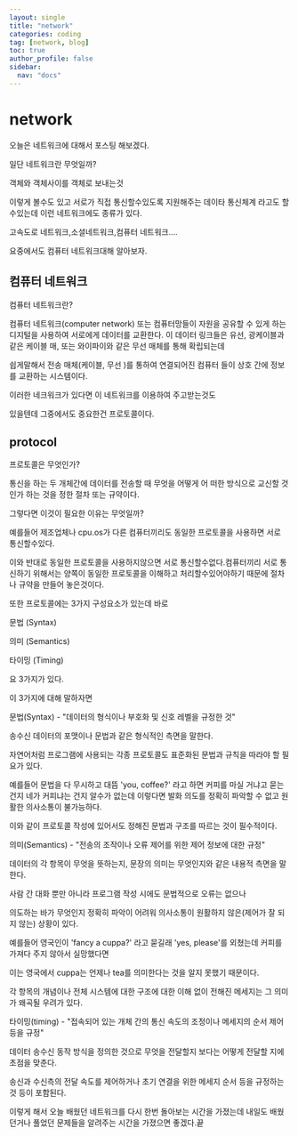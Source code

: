 ```yaml
---
layout: single
title: "network"
categories: coding
tag: [network, blog]
toc: true
author_profile: false
sidebar:
  nav: "docs"
---
```


# network

오늘은 네트워크에 대해서 포스팅 해보겠다.

일단 네트워크란 무엇일까?

객체와 객체사이를 객체로 보내는것

이렇게 볼수도 있고 서로가 직접 통신할수있도록 지원해주는 데이타 통신체계 라고도 할수있는데 이런 네트워크에도 종류가 있다.

고속도로 네트워크,소셜네트워크,컴퓨터 네트워크....

요중에서도 컴퓨터 네트워크대해 알아보자.

## 컴퓨터 네트워크

컴퓨터 네트워크란?

컴퓨터 네트워크(computer network) 또는 컴퓨터망들이 자원을 공유할 수 있게 하는 디지털을 사용하여 서로에게 데이터를 교환한다. 이 데이터 링크들은 유선, 광케이블과 같은 케이블 매, 또는 와이파이와 같은 무선 매체를 통해 확립되는데

쉽게말해서 전송 매체(케이블, 무선 )를 통하여 연결되어진 컴퓨터 들이 상호 간에 정보를 교환하는 시스템이다.

이러한 네크워크가 있다면 이 네트워크를 이용하여 주고받는것도

있을텐데 그중에서도 중요한건 프로토콜이다.

## protocol

프로토콜은 무엇인가?

통신을 하는 두 개체간에 데이터를 전송할 때 무엇을 어떻게 어 떠한 방식으로 교신할 것인가 하는 것을 정한 절차 또는 규약이다.

그렇다면 이것이 필요한 이유는 무엇일까?

예를들어 제조업체나 cpu.os가 다른 컴퓨터끼리도 동일한 프로토콜을 사용하면 서로 통신할수있다.

이와 반대로 동일한 프로토콜을 사용하지않으면 서로 통신할수없다.컴퓨터끼리 서로 통신하기 위해서는 양쪽이 동일한 프로토콜을 이해하고 처리할수있어야하기 때문에 절차나 규약을 만들어 놓은것이다.

또한 프로토콜에는 3가지 구성요소가 있는데 바로

문법 (Syntax)

의미 (Semantics)

타이밍 (Timing)

요 3가지가 있다.

이 3가지에 대해 말하자면

문법(Syntax) - "데이터의 형식이나 부호화 및 신호 레벨을 규정한 것"

송수신 데이터의 포맷이나 문법과 같은 형식적인 측면을 말한다.

자연어처럼 프로그램에 사용되는 각종 프로토콜도 표준화된 문법과 규칙을 따라야 할 필요가 있다.

예를들어 문법을 다 무시하고 대뜸 'you, coffee?' 라고 하면 커피를 마실 거냐고 묻는 건지 네가 커피냐는 건지 알수가 없는데 이렇다면 발화 의도를 정확히 파악할 수 없고 원활한 의사소통이 불가능하다.

이와 같이 프로토콜 작성에 있어서도 정해진 문법과 구조를 따르는 것이 필수적이다.

의미(Semantics) - "전송의 조작이나 오류 제어를 위한 제어 정보에 대한 규정"

데이터의 각 항목이 무엇을 뜻하는지, 문장의 의미는 무엇인지와 같은 내용적 측면을 말한다.

사람 간 대화 뿐만 아니라 프로그램 작성 시에도 문법적으로 오류는 없으나

의도하는 바가 무엇인지 정확히 파악이 어려워 의사소통이 원활하지 않은(제어가 잘 되지 않는) 상황이 있다.

예를들어 영국인이 'fancy a cuppa?' 라고 묻길래 'yes, please'를 외쳤는데 커피를 가져다 주지 않아서 실망했다면

이는 영국에서 cuppa는 언제나 tea를 의미한다는 것을 알지 못했기 때문이다.

각 항목의 개념이나 전체 시스템에 대한 구조에 대한 이해 없이 전해진 메세지는 그 의미가 왜곡될 우려가 있다.

타이밍(timing) - "접속되어 있는 개체 간의 통신 속도의 조정이나 메세지의 순서 제어 등을 규정"

데이터 송수신 동작 방식을 정의한 것으로 무엇을 전달할지 보다는 어떻게 전달할 지에 초점을 맞춘다.

송신과 수신측의 전달 속도를 제어하거나 초기 연결을 위한 메세지 순서 등을 규정하는 것 등이 포함된다.

이렇게 해서 오늘 배웠던 네트워크를 다시 한번 돌아보는 시간을 가졌는데 내일도 배웠던거나 풀었던 문제들을 알려주는 시간을 가졌으면 좋겠다.끝
